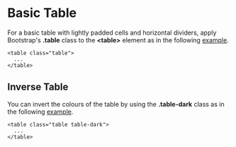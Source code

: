 
# Basic Table

For a basic table with lightly padded cells and horizontal dividers, apply Bootstrap's **.table** class to the **&lt;table&gt;** element
as in the following <a href="archives/Class Htmls/ex1.html" target="_blank">example</a>.

~~~
<table class="table">
  ...
</table>
~~~

## Inverse Table

You can invert the colours of the table by using the **.table-dark** class as in the following <a href="archives/Class Htmls/ex2.html" target="_blank">example</a>.

~~~
<table class="table table-dark">
  ...
</table>
~~~
